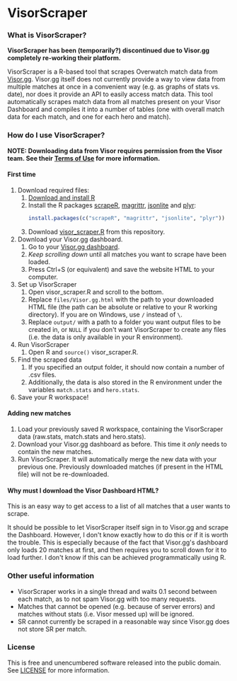 # VisorScraper
### What is VisorScraper?
**VisorScraper has been (temporarily?) discontinued due to Visor.gg completely re-working their platform.**

VisorScraper is a R-based tool that scrapes Overwatch match data from [Visor.gg](https://visor.gg). Visor.gg itself does not currently provide a way to view data from multiple matches at once in a convenient way (e.g. as graphs of stats vs. date), nor does it provide an API to easily access match data. This tool automatically scrapes match data from all matches present on your Visor Dashboard and compiles it into a number of tables (one with overall match data for each match, and one for each hero and match).
### How do I use VisorScraper?
**NOTE: Downloading data from Visor requires permission from the Visor team. See their [Terms of Use](https://docsend.com/view/8ade7sa) for more information.**

#### First time
1) Download required files:
   1) [Download and install R](https://cran.r-project.org)
   2) Install the R packages [scrapeR](https://cran.r-project.org/web/packages/scrapeR/index.html), [magrittr](https://cran.r-project.org/web/packages/magrittr/index.html), [jsonlite](https://cran.r-project.org/web/packages/jsonlite/index.html) and [plyr](https://cran.r-project.org/web/packages/plyr/index.html):
		```R
    	install.packages(c("scrapeR", "magrittr", "jsonlite", "plyr"))
    	```
   3) Download [visor_scraper.R](https://github.com/Komposten/VisorScraper/blob/master/visor_scraper.R) from this repository.
2) Download your Visor.gg dashboard.
   1) Go to your [Visor.gg dashboard](https://visor.gg/visor/dashboard).
   2) *Keep scrolling down* until all matches you want to scrape have been loaded.
   3) Press Ctrl+S (or equivalent) and save the website HTML to your computer.
3) Set up VisorScraper
   1) Open visor_scraper.R and scroll to the bottom.
   2) Replace `files/Visor.gg.html` with the path to your downloaded HTML file (the path can be absolute or relative to your R working directory). If you are on Windows, use `/` instead of `\`.
   3) Replace `output/` with a path to a folder you want output files to be created in, or `NULL` if you don't want VisorScraper to create any files (i.e. the data is only available in your R environment).
4) Run VisorScraper
   1) Open R and `source()` visor_scraper.R.
5) Find the scraped data
   1) If you specified an output folder, it should now contain a number of .csv files.
   2) Additionally, the data is also stored in the R environment under the variables `match.stats` and `hero.stats`.
6) Save your R workspace!

#### Adding new matches
1) Load your previously saved R workspace, containing the VisorScraper data (raw.stats, match.stats and hero.stats).
2) Download your Visor.gg dashboard as before. This time it *only* needs to contain the new matches.
3) Run VisorScraper. It will automatically merge the new data with your previous one. Previously downloaded matches (if present in the HTML file) will not be re-downloaded.
   
#### Why must I download the Visor Dashboard HTML?
This is an easy way to get access to a list of all matches that a user wants to scrape.

It should be possible to let VisorScraper itself sign in to Visor.gg and scrape the Dashboard. However, I don't know exactly how to do this or if it is worth the trouble. This is especially because of the fact that Visor.gg's dashboard only loads 20 matches at first, and then requires you to scroll down for it to load further. I don't know if this can be achieved programmatically using R.

### Other useful information
* VisorScraper works in a single thread and waits 0.1 second between each match, as to not spam Visor.gg with too many requests.
* Matches that cannot be opened (e.g. because of server errors) and matches without stats (i.e. Visor messed up) will be ignored.
* SR cannot currently be scraped in a reasonable way since Visor.gg does not store SR per match.

### License
This is free and unencumbered software released into the public domain. See [LICENSE](https://github.com/Komposten/VisorScraper/blob/master/LICENSE) for more information.
